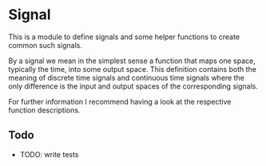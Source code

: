 # Signal
This is a module to define signals and some helper functions to create common such
signals.

By a signal we mean in the simplest sense a function that maps one space, typically
the time, into some output space. This definition contains both the meaning of
discrete time signals and continuous time signals where the only difference is the
input and output spaces of the corresponding signals.

For further information I recommend having a look at the respective function
descriptions.

## Todo
- TODO: write tests
